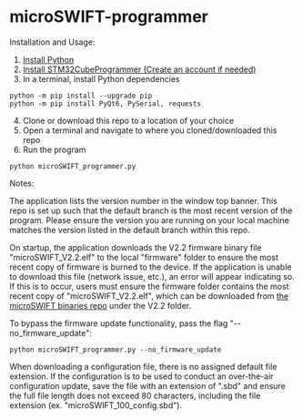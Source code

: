 # microSWIFT-programmer

Installation and Usage:

1) [Install Python](https://www.python.org/downloads/)
2) [Install STM32CubeProgrammer (Create an account if needed)](https://www.st.com/en/development-tools/stm32cubeprog.html)
3) In a terminal, install Python dependencies
```shell
python -m pip install --upgrade pip
python -m pip install PyQt6, PySerial, requests
```
4) Clone or download this repo to a location of your choice
5) Open a terminal and navigate to where you cloned/downloaded this repo
6) Run the program
```shell
python microSWIFT_programmer.py
```

Notes:

The application lists the version number in the window top banner. This repo is set up such that the default branch is the most recent version of the program. Please ensure the version you are running on your local machine matches the version listed in the default branch within this repo.

On startup, the application downloads the V2.2 firmware binary file "microSWIFT_V2.2.elf" to the local "firmware" folder to ensure the most recent copy of firmware is burned to the device. If the application is unable to download this file (network issue, etc.), an error will appear indicating so. If this is to occur, users must ensure the firmware folder contains the most recent copy of "microSWIFT_V2.2.elf", which can be downloaded from [the microSWIFT binaries repo](https://github.com/SASlabgroup/microSWIFT-V2-Binaries/tree/main) under the V2.2 folder. 

To bypass the firmware update functionality, pass the flag "--no_firmware_update":
```shell
python microSWIFT_programmer.py --no_firmware_update
```

When downloading a configuration file, there is no assigned default file extension. If the configuration is to be used to conduct an over-the-air configuration update, save the file with an extension of ".sbd" and ensure the full file length does not exceed 80 characters, including the file extension (ex. "microSWIFT_100_config.sbd").
